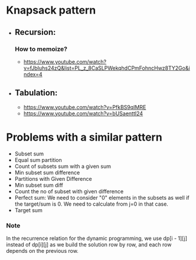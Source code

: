 # Knapsack pattern

- ## Recursion:

  ### How to memoize?

  - https://www.youtube.com/watch?v=fJbIuhs24zQ&list=PL_z_8CaSLPWekqhdCPmFohncHwz8TY2Go&index=4

- ## Tabulation:

  - https://www.youtube.com/watch?v=PfkBS9qIMRE
  - https://www.youtube.com/watch?v=bUSaenttI24

# Problems with a similar pattern

- Subset sum
- Equal sum partition
- Count of subsets sum with a given sum
- Min subset sum difference
- Partitions with Given Difference
- Min subset sum diff
- Count the no of subset with given difference
- Perfect sum: We need to consider "0" elements in the subsets as well if the target/sum is 0. We need to calculate from j=0 in that case.
- Target sum

### Note

In the recurrence relation for the dynamic programming, we use dp[i - 1][j] instead of dp[i][j] as we build the solution row by row, and each row depends on the previous row.
